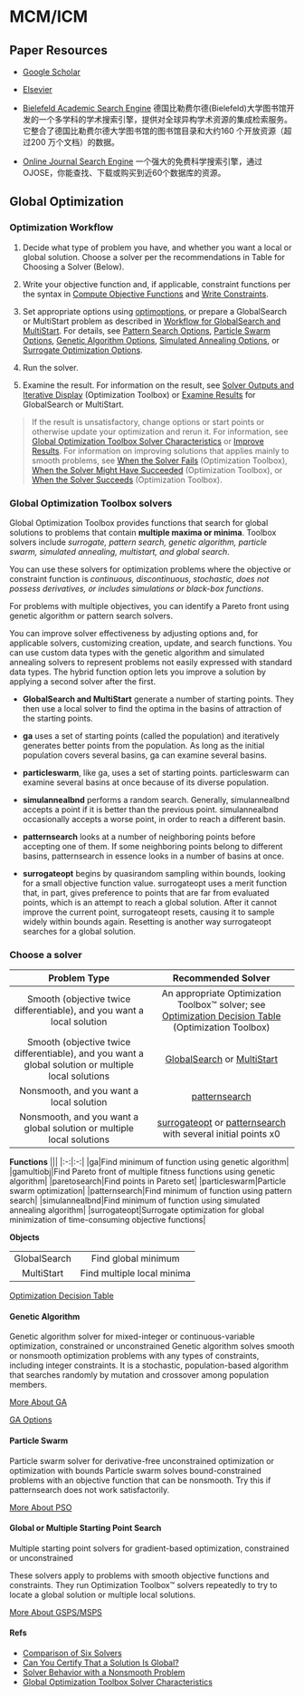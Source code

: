 # MCM/ICM

## Paper Resources

* [Google Scholar](http://scholar.google.com/)

* [Elsevier](http://www.scirus.com)

* [Bielefeld Academic Search Engine](http://www.base-search.net/BASE) 德国比勒费尔德(Bielefeld)大学图书馆开发的一个多学科的学术搜索引擎，提供对全球异构学术资源的集成检索服务。它整合了德国比勒费尔德大学图书馆的图书馆目录和大约160 个开放资源（超过200 万个文档）的数据。

* [Online Journal Search Engine](http://www.ojose.com/ojose_home.html) 一个强大的免费科学搜索引擎，通过OJOSE，你能查找、下载或购买到近60个数据库的资源。

## Global Optimization

### Optimization Workflow

1. Decide what type of problem you have, and whether you want a local or global solution. Choose a solver per the recommendations in Table for Choosing a Solver (Below).

2. Write your objective function and, if applicable, constraint functions per the syntax in [Compute Objective Functions](https://www.mathworks.com/help/gads/computing-objective-functions.html) and [Write Constraints](https://www.mathworks.com/help/gads/constraints.html).

3. Set appropriate options using [optimoptions](https://www.mathworks.com/help/optim/ug/optim.problemdef.optimizationproblem.optimoptions.html), or prepare a GlobalSearch or MultiStart problem as described in [Workflow for GlobalSearch and MultiStart](https://www.mathworks.com/help/gads/outline-of-steps.html). For details, see [Pattern Search Options](https://www.mathworks.com/help/gads/pattern-search-options.html), [Particle Swarm Options](https://www.mathworks.com/help/gads/particle-swarm-options.html), [Genetic Algorithm Options](https://www.mathworks.com/help/gads/genetic-algorithm-options.html), [Simulated Annealing Options](https://www.mathworks.com/help/gads/simulated-annealing-options.html), or [Surrogate Optimization Options](https://www.mathworks.com/help/gads/surrogate-optimization-options.html).

4. Run the solver.

5. Examine the result. For information on the result, see [Solver Outputs and Iterative Display](https://www.mathworks.com/help/optim/solver-outputs-and-iterative-display.html) (Optimization Toolbox) or [Examine Results](https://www.mathworks.com/help/gads/global-or-multiple-starting-point-search.html) for GlobalSearch or MultiStart.

> If the result is unsatisfactory, change options or start points or otherwise update your optimization and rerun it. For information, see [Global Optimization Toolbox Solver Characteristics](https://www.mathworks.com/help/gads/improving-optimization-by-choosing-another-solver.html) or [Improve Results](https://www.mathworks.com/help/gads/global-or-multiple-starting-point-search.html). For information on improving solutions that applies mainly to smooth problems, see [When the Solver Fails](https://www.mathworks.com/help/optim/ug/when-the-solver-fails.html) (Optimization Toolbox), [When the Solver Might Have Succeeded](https://www.mathworks.com/help/optim/ug/when-the-solver-might-have-succeeded.html) (Optimization Toolbox), or [When the Solver Succeeds](https://www.mathworks.com/help/optim/ug/when-the-solver-succeeds.html) (Optimization Toolbox).

### Global Optimization Toolbox solvers

Global Optimization Toolbox provides functions that search for global solutions to problems that contain **multiple maxima or minima**. Toolbox solvers include *surrogate, pattern search, genetic algorithm, particle swarm, simulated annealing, multistart, and global search*.  

You can use these solvers for optimization problems where the objective or constraint function is *continuous, discontinuous, stochastic, does not possess derivatives, or includes simulations or black-box functions*.  

For problems with multiple objectives, you can identify a Pareto front using genetic algorithm or pattern search solvers.

You can improve solver effectiveness by adjusting options and, for applicable solvers, customizing creation, update, and search functions. You can use custom data types with the genetic algorithm and simulated annealing solvers to represent problems not easily expressed with standard data types. The hybrid function option lets you improve a solution by applying a second solver after the first.

* **GlobalSearch and MultiStart** generate a number of starting points. They then use a local solver to find the optima in the basins of attraction of the starting points.

* **ga** uses a set of starting points (called the population) and iteratively generates better points from the population. As long as the initial population covers several basins, ga can examine several basins.

* **particleswarm**, like ga, uses a set of starting points. particleswarm can examine several basins at once because of its diverse population.

* **simulannealbnd** performs a random search. Generally, simulannealbnd accepts a point if it is better than the previous point. simulannealbnd occasionally accepts a worse point, in order to reach a different basin.

* **patternsearch** looks at a number of neighboring points before accepting one of them. If some neighboring points belong to different basins, patternsearch in essence looks in a number of basins at once.

* **surrogateopt** begins by quasirandom sampling within bounds, looking for a small objective function value. surrogateopt uses a merit function that, in part, gives preference to points that are far from evaluated points, which is an attempt to reach a global solution. After it cannot improve the current point, surrogateopt resets, causing it to sample widely within bounds again. Resetting is another way surrogateopt searches for a global solution.

### Choose a solver

|Problem Type|Recommended Solver|
|:-:|:-:|
|Smooth (objective twice differentiable), and you want a local solution|An appropriate Optimization Toolbox™ solver; see [Optimization Decision Table](https://www.mathworks.com/help/optim/ug/optimization-decision-table.html) (Optimization Toolbox)
|Smooth (objective twice differentiable), and you want a global solution or multiple local solutions|[GlobalSearch](https://www.mathworks.com/help/gads/globalsearch.html) or [MultiStart](https://www.mathworks.com/help/gads/multistart.html)|
Nonsmooth, and you want a local solution|[patternsearch](https://www.mathworks.com/help/gads/patternsearch.html)|
|Nonsmooth, and you want a global solution or multiple local solutions|[surrogateopt](https://www.mathworks.com/help/gads/surrogateopt.html) or [patternsearch](https://www.mathworks.com/help/gads/patternsearch.html) with several initial points x0|

**Functions**
|||
|:-:|:-:|
|ga|Find minimum of function using genetic algorithm|
|gamultiobj|Find Pareto front of multiple fitness functions using genetic algorithm|
|paretosearch|Find points in Pareto set|
|particleswarm|Particle swarm optimization|
|patternsearch|Find minimum of function using pattern search|
|simulannealbnd|Find minimum of function using simulated annealing algorithm|
|surrogateopt|Surrogate optimization for global minimization of time-consuming objective functions|

**Objects**

|||
|:-:|:-:|
|GlobalSearch|Find global minimum|
|MultiStart|Find multiple local minima|

[Optimization Decision Table](https://www.mathworks.com/help/optim/ug/optimization-decision-table.html)

#### Genetic Algorithm

Genetic algorithm solver for mixed-integer or continuous-variable optimization, constrained or unconstrained
Genetic algorithm solves smooth or nonsmooth optimization problems with any types of constraints, including integer constraints. It is a stochastic, population-based algorithm that searches randomly by mutation and crossover among population members.

[More About GA](https://www.mathworks.com/help/gads/genetic-algorithm.html)

[GA Options](https://www.mathworks.com/help/gads/examples/genetic-algorithm-options.html)

#### Particle Swarm

Particle swarm solver for derivative-free unconstrained optimization or optimization with bounds
Particle swarm solves bound-constrained problems with an objective function that can be nonsmooth. Try this if patternsearch does not work satisfactorily.

[More About PSO](https://www.mathworks.com/help/gads/particle-swarm.html)

#### Global or Multiple Starting Point Search

Multiple starting point solvers for gradient-based optimization, constrained or unconstrained

These solvers apply to problems with smooth objective functions and constraints. They run Optimization Toolbox™ solvers repeatedly to try to locate a global solution or multiple local solutions.

[More About GSPS/MSPS](https://www.mathworks.com/help/gads/global-or-multiple-starting-point-search.html)

#### Refs

* [Comparison of Six Solvers](https://www.mathworks.com/help/gads/example-comparing-several-solvers.html)  
* [Can You Certify That a Solution Is Global?](https://www.mathworks.com/help/gads/can-you-certify-a-solution-is-global.html)  
* [Solver Behavior with a Nonsmooth Problem](https://www.mathworks.com/help/gads/global-solver-choices.html)  
* [Global Optimization Toolbox Solver Characteristics](https://www.mathworks.com/help/gads/improving-optimization-by-choosing-another-solver.html#bsa_e88)